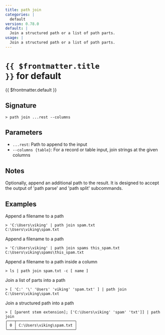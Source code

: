 ```yaml
---
title: path join
categories: |
  default
version: 0.78.0
default: |
  Join a structured path or a list of path parts.
usage: |
  Join a structured path or a list of path parts.
---
```


# <code>{{ $frontmatter.title }}</code> for default

<div class='command-title'>{{ $frontmatter.default }}</div>

## Signature

```> path join ...rest --columns```

## Parameters

 -  `...rest`: Path to append to the input
 -  `--columns {table}`: For a record or table input, join strings at the given columns

## Notes
Optionally, append an additional path to the result. It is designed to accept
the output of 'path parse' and 'path split' subcommands.
## Examples

Append a filename to a path
```shell
> 'C:\Users\viking' | path join spam.txt
C:\Users\viking\spam.txt
```

Append a filename to a path
```shell
> 'C:\Users\viking' | path join spams this_spam.txt
C:\Users\viking\spams\this_spam.txt
```

Append a filename to a path inside a column
```shell
> ls | path join spam.txt -c [ name ]

```

Join a list of parts into a path
```shell
> [ 'C:' '\' 'Users' 'viking' 'spam.txt' ] | path join
C:\Users\viking\spam.txt
```

Join a structured path into a path
```shell
> [ [parent stem extension]; ['C:\Users\viking' 'spam' 'txt']] | path join
╭───┬──────────────────────────╮
│ 0 │ C:\Users\viking\spam.txt │
╰───┴──────────────────────────╯

```
